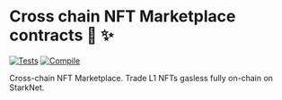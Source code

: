 # Cross chain NFT Marketplace contracts :arrow_up_small: :sparkles:

[![Tests](https://github.com/franalgaba/giza-contracts/actions/workflows/tests.yml/badge.svg)](https://github.com/franalgaba/giza-contracts/actions/workflows/tests.yml)
[![Compile](https://github.com/franalgaba/giza-contracts/actions/workflows/compile.yml/badge.svg)](https://github.com/franalgaba/giza-contracts/actions/workflows/compile.yml)

Cross-chain NFT Marketplace. Trade L1 NFTs gasless fully on-chain on StarkNet.
